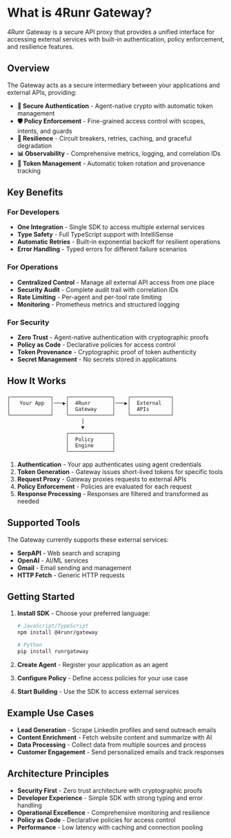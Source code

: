 # What is 4Runr Gateway?

4Runr Gateway is a secure API proxy that provides a unified interface for accessing external services with built-in authentication, policy enforcement, and resilience features.

## Overview

The Gateway acts as a secure intermediary between your applications and external APIs, providing:

- **🔐 Secure Authentication** - Agent-native crypto with automatic token management
- **🛡️ Policy Enforcement** - Fine-grained access control with scopes, intents, and guards
- **🔄 Resilience** - Circuit breakers, retries, caching, and graceful degradation
- **📊 Observability** - Comprehensive metrics, logging, and correlation IDs
- **🔑 Token Management** - Automatic token rotation and provenance tracking

## Key Benefits

### For Developers

- **One Integration** - Single SDK to access multiple external services
- **Type Safety** - Full TypeScript support with IntelliSense
- **Automatic Retries** - Built-in exponential backoff for resilient operations
- **Error Handling** - Typed errors for different failure scenarios

### For Operations

- **Centralized Control** - Manage all external API access from one place
- **Security Audit** - Complete audit trail with correlation IDs
- **Rate Limiting** - Per-agent and per-tool rate limiting
- **Monitoring** - Prometheus metrics and structured logging

### For Security

- **Zero Trust** - Agent-native authentication with cryptographic proofs
- **Policy as Code** - Declarative policies for access control
- **Token Provenance** - Cryptographic proof of token authenticity
- **Secret Management** - No secrets stored in applications

## How It Works

```
┌─────────────┐    ┌──────────────┐    ┌─────────────┐
│   Your App  │───▶│  4Runr       │───▶│  External   │
│             │    │  Gateway     │    │  APIs       │
└─────────────┘    └──────────────┘    └─────────────┘
                        │
                        ▼
                   ┌──────────────┐
                   │  Policy      │
                   │  Engine      │
                   └──────────────┘
```

1. **Authentication** - Your app authenticates using agent credentials
2. **Token Generation** - Gateway issues short-lived tokens for specific tools
3. **Request Proxy** - Gateway proxies requests to external APIs
4. **Policy Enforcement** - Policies are evaluated for each request
5. **Response Processing** - Responses are filtered and transformed as needed

## Supported Tools

The Gateway currently supports these external services:

- **SerpAPI** - Web search and scraping
- **OpenAI** - AI/ML services
- **Gmail** - Email sending and management
- **HTTP Fetch** - Generic HTTP requests

## Getting Started

1. **Install SDK** - Choose your preferred language:
   ```bash
   # JavaScript/TypeScript
   npm install @4runr/gateway
   
   # Python
   pip install runrgateway
   ```

2. **Create Agent** - Register your application as an agent
3. **Configure Policy** - Define access policies for your use case
4. **Start Building** - Use the SDK to access external services

## Example Use Cases

- **Lead Generation** - Scrape LinkedIn profiles and send outreach emails
- **Content Enrichment** - Fetch website content and summarize with AI
- **Data Processing** - Collect data from multiple sources and process
- **Customer Engagement** - Send personalized emails and track responses

## Architecture Principles

- **Security First** - Zero trust architecture with cryptographic proofs
- **Developer Experience** - Simple SDK with strong typing and error handling
- **Operational Excellence** - Comprehensive monitoring and resilience
- **Policy as Code** - Declarative policies for access control
- **Performance** - Low latency with caching and connection pooling
